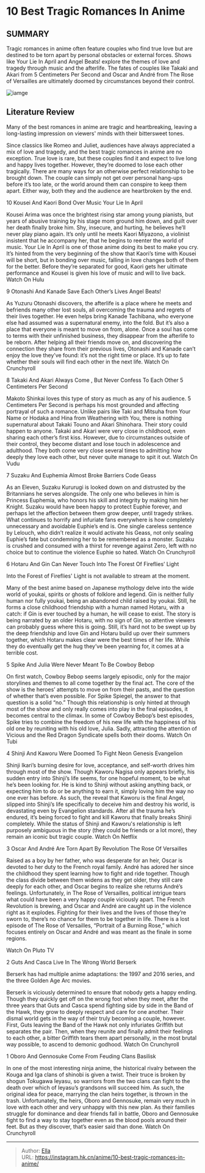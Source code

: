# 10 Best Tragic Romances In Anime


## SUMMARY 


 Tragic romances in anime often feature couples who find true love but are destined to be torn apart by personal obstacles or external forces. 
 Shows like 
Your Lie In April
 and 
Angel Beats!
 explore the themes of love and tragedy through music and the afterlife. 
 The fates of couples like Takaki and Akari from 
5 Centimeters Per Second
 and Oscar and André from 
The Rose of Versailles
 are ultimately doomed by circumstances beyond their control. 

![iamge](https://static1.srcdn.com/wordpress/wp-content/uploads/2023/12/mixcollage-31-dec-2023-09-13-pm-5749.jpg)

## Literature Review

Many of the best romances in anime are tragic and heartbreaking, leaving a long-lasting impression on viewers&#39; minds with their bittersweet tones.




Since classics like Romeo and Juliet, audiences have always appreciated a mix of love and tragedy, and the best tragic romances in anime are no exception. True love is rare, but these couples find it and expect to live long and happy lives together. However, they’re doomed to lose each other tragically.
There are many ways for an otherwise perfect relationship to be brought down. The couple can simply not get over personal hang-ups before it’s too late, or the world around them can conspire to keep them apart. Either way, both they and the audience are heartbroken by the end.









 








 10  Kousei And Kaori Bond Over Music 
Your Lie In April


 







Kousei Arima was once the brightest rising star among young pianists, but years of abusive training by his stage mom ground him down, and guilt over her death finally broke him. Shy, insecure, and hurting, he believes he’ll never play piano again. It’s only until he meets Kaori Miyazono, a violinist insistent that he accompany her, that he begins to reenter the world of music.
Your Lie In April is one of those anime doing its best to make you cry. It’s hinted from the very beginning of the show that Kaori’s time with Kousei will be short, but in bonding over music, falling in love changes both of them for the better. Before they’re separated for good, Kaori gets her ultimate performance and Kousei is given his love of music and will to live back.
Watch On Hulu





 9  Otonashi And Kanade Save Each Other’s Lives 
Angel Beats!


 







As Yuzuru Otonashi discovers, the afterlife is a place where he meets and befriends many other lost souls, all overcoming the trauma and regrets of their lives together. He even helps bring Kanade Tachibana, who everyone else had assumed was a supernatural enemy, into the fold. But it’s also a place that everyone is meant to move on from, alone.
Once a soul has come to terms with their unfinished business, they disappear from the afterlife to be reborn. After helping all their friends move on, and discovering the connection they share from their previous lives, Otonashi and Kanade can’t enjoy the love they’ve found: it’s not the right time or place. It’s up to fate whether their souls will find each other in the next life.
Watch On Crunchyroll





 8  Takaki And Akari Always Come  , But Never Confess To Each Other 
5 Centimeters Per Second
        

Makoto Shinkai loves this type of story as much as any of his audience. 5 Centimeters Per Second is perhaps his most grounded and affecting portrayal of such a romance. Unlike pairs like Taki and Mitsuha from Your Name or Hodaka and Hina from Weathering with You, there is nothing supernatural about Takaki Touno and Akari Shinohara. Their story could happen to anyone.
Takaki and Akari were very close in childhood, even sharing each other’s first kiss. However, due to circumstances outside of their control, they become distant and lose touch in adolescence and adulthood. They both come very close several times to admitting how deeply they love each other, but never quite manage to spit it out.
Watch On Vudu





 7  Suzaku And Euphemia Almost Broke Barriers 
Code Geass

        

As an Eleven, Suzaku Kururugi is looked down on and distrusted by the Britannians he serves alongside. The only one who believes in him is Princess Euphemia, who honors his skill and integrity by making him her Knight. Suzaku would have been happy to protect Euphie forever, and perhaps let the affection between them grow deeper, until tragedy strikes.
What continues to horrify and infuriate fans everywhere is how completely unnecessary and avoidable Euphie’s end is. One single careless sentence by Lelouch, who didn’t realize it would activate his Geass, not only sealing Euphie’s fate but condemning her to be remembered as a monster. Suzaku is crushed and consumed with a thirst for revenge against Zero, left with no choice but to continue the violence Euphie so hated.
Watch On Crunchyroll





 6  Hotaru And Gin Can Never Touch 
Into The Forest Of Fireflies’ Light

        

Into the Forest of Fireflies&#39; Light is not available to stream at the moment. 

Many of the best anime based on Japanese mythology delve into the wide world of youkai, spirits or ghosts of folklore and legend. Gin is neither fully human nor fully youkai, being an abandoned child raised by youkai. Still, he forms a close childhood friendship with a human named Hotaru, with a catch: if Gin is ever touched by a human, he will cease to exist.
The story is being narrated by an older Hotaru, with no sign of Gin, so attentive viewers can probably guess where this is going. Still, it’s hard not to be swept up by the deep friendship and love Gin and Hotaru build up over their summers together, which Hotaru makes clear were the best times of her life. While they do eventually get the hug they’ve been yearning for, it comes at a terrible cost.





 5  Spike And Julia Were Never Meant To Be 
Cowboy Bebop
        

On first watch, Cowboy Bebop seems largely episodic, only for the major storylines and themes to all come together by the final act. The core of the show is the heroes’ attempts to move on from their pasts, and the question of whether that’s even possible. For Spike Spiegel, the answer to that question is a solid “no.”
Though this relationship is only hinted at through most of the show and only really comes into play in the final episodes, it becomes central to the climax. In some of Cowboy Bebop’s best episodes, Spike tries to combine the freedom of his new life with the happiness of his old one by reuniting with his old love, Julia. Sadly, attracting the attention of Vicious and the Red Dragon Syndicate spells both their dooms.
Watch On Tubi





 4  Shinji And Kaworu Were Doomed To Fight 
Neon Genesis Evangelion


 







Shinji Ikari’s burning desire for love, acceptance, and self-worth drives him through most of the show. Though Kaworu Nagisa only appears briefly, his sudden entry into Shinji’s life seems, for one hopeful moment, to be what he’s been looking for. He is kind to Shinji without asking anything back, or expecting him to do or be anything to earn it, simply loving him the way no one ever has before.
As such, the reveal that Kaworu is the final Angel, slipped into Shinji’s life specifically to deceive him and destroy his world, is devastating even by Evangelion standards. After all the trauma he’s endured, it’s being forced to fight and kill Kaworu that finally breaks Shinji completely. While the status of Shinji and Kaworu&#39;s relationship is left purposely ambiguous in the story (they could be friends or a lot more), they remain an iconic but tragic couple.
Watch On Netflix





 3  Oscar And André Are Torn Apart By Revolution 
The Rose Of Versailles


Raised as a boy by her father, who was desperate for an heir, Oscar is devoted to her duty to the French royal family. André has adored her since the childhood they spent learning how to fight and ride together. Though the class divide between them widens as they get older, they still care deeply for each other, and Oscar begins to realize she returns André’s feelings.
Unfortunately, in The Rose of Versailles, political intrigue tears what could have been a very happy couple viciously apart. The French Revolution is brewing, and Oscar and André are caught up in the violence right as it explodes. Fighting for their lives and the lives of those they’re sworn to, there’s no chance for them to be together in life.
There is a lost episode of The Rose of Versailles, “Portrait of a Burning Rose,” which focuses entirely on Oscar and André and was meant as the finale in some regions. 

Watch On Pluto TV





 2  Guts And Casca Live In The Wrong World 
Berserk
        

Berserk has had multiple anime adaptations: the 1997 and 2016 series, and the three Golden Age Arc movies. 

Berserk is viciously determined to ensure that nobody gets a happy ending. Though they quickly get off on the wrong foot when they meet, after the three years that Guts and Casca spend fighting side by side in the Band of the Hawk, they grow to deeply respect and care for one another.
Their dismal world gets in the way of their truly becoming a couple, however. First, Guts leaving the Band of the Hawk not only infuriates Griffith but separates the pair. Then, when they reunite and finally admit their feelings to each other, a bitter Griffith tears them apart personally, in the most brutal way possible, to ascend to demonic godhood.
Watch On Crunchyroll





 1  Oboro And Gennosuke Come From Feuding Clans 
Basilisk
        

In one of the most interesting ninja anime, the historical rivalry between the Kouga and Iga clans of shinobi is given a twist. Their truce is broken by shogun Tokugawa Ieyasu, so warriors from the two clans can fight to the death over which of Ieyasu’s grandsons will succeed him. As such, the original idea for peace, marrying the clan heirs together, is thrown in the trash.
Unfortunately, the heirs, Oboro and Gennosuke, remain very much in love with each other and very unhappy with this new plan. As their families struggle for dominance and dear friends fall in battle, Oboro and Gennosuke fight to find a way to stay together even as the blood pools around their feet. But as they discover, that’s easier said than done.
Watch On Crunchyroll

---

> Author: [Ella](https://instagram.hk.cn/)  
> URL: https://instagram.hk.cn/anime/10-best-tragic-romances-in-anime/  

